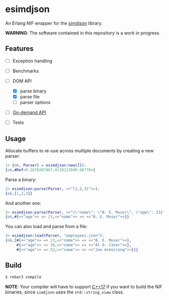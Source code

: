 esimdjson
=====

An Erlang NIF wrapper for the [simdjson](https://github.com/simdjson/simdjson) library.

**WARNING**: The software contained in this repository is a work in progress.

Features
--------
- [ ] Exception handling
- [ ] Benchmarks
- [ ] DOM API
    - [x] parse binary
    - [x] parse file
    - [ ] parser options
- [ ] [On-demand API](https://github.com/simdjson/simdjson/blob/master/doc/ondemand.md)
- [ ] Tests


Usage
-----
Allocate buffers to re-use across multiple documents by creating a new parser:
```erlang
1> {ok, Parser} = esimdjson:new([]).
{ok,#Ref<0.1676207467.4139122690.98770>}
```
Parse a binary:
```erlang
2> esimdjson:parse(Parser, <<"[1,2,3]">>).
{ok,[1,2,3]}
```
And another one:
```erlang
3> esimdjson:parse(Parser, <<"{\"name\": \"B. E. Muser\", \"age\": 23}">>).
{ok,#{<<"age">> => 23,<<"name">> => <<"B. E. Muser">>}}
```

You can also load and parse from a file:
```erlang
3> esimdjson:load(Parser, "employees.json").
{ok,[#{<<"age">> => 23,<<"name">> => <<"B. E. Muser">>},
     #{<<"age">> => 30,<<"name">> => <<"Al O. Cater">>},
     #{<<"age">> => 52,<<"name">> => <<"Joe Armstrong">>}]}
```

Build
-----
```bash
$ rebar3 compile
```

**NOTE**: Your compiler will have to support [C++17](https://en.wikipedia.org/wiki/C%2B%2B17) if you want to build the NIF binaries,
since `simdjson` uses the `std::string_view` class.
